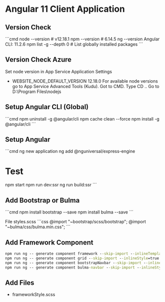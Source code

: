 # Angular 11 Client Application

## Version Check
´´´cmd
node --version # v12.18.1
npm --version # 6.14.5
ng --version Angular CLI: 11.2.6
npm list -g --depth 0 # List globally installed packages
´´´

## Version Check Azure
Set node version in App Service Application Settings
* WEBSITE_NODE_DEFAULT_VERSION 12.18.0
For available node versions go to App Service Advanced Tools (Kudu). Got to CMD. Type CD .. Go to D:\Program Files\nodejs

## Setup Angular CLI (Global)
´´´cmd
npm uninstall -g @angular/cli
npm cache clean --force
npm install -g @angular/cli
´´´

## Setup Angular
´´´cmd
ng new application
ng add @nguniversal/express-engine
# Test
npm start
npm run dev:ssr
ng run build:ssr
´´´

## Add Bootstrap or Bulma
´´´cmd
npm install bootstrap --save
npm install bulma --save
´´´

File styles.scss
´´´css
@import "~bootstrap/scss/bootstrap";
@import "~bulma/css/bulma.min.css";
´´´

## Add Framework Component
```cmd
npm run ng -- generate component framework --skip-import --inlineTemplate=true --inlineStyle=true --skipTests=true
npm run ng -- generate component grid --skip-import --inlineStyle=true --skipTests=true
npm run ng -- generate component bootstrapNavbar --skip-import --inlineStyle=true --skipTests=true
npm run ng -- generate component bulma-navbar --skip-import --inlineStyle=true --skipTests=true
```

## Add Files
* frameworkStyle.scss